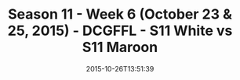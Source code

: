 ---
title: Season 11 - Week 6 (October 23 & 25, 2015) - DCGFFL - S11 White vs S11 Maroon
teams-score:
- team: _teams/s11-white.md
  score: 38
- team: _teams/s11-maroon.md
  score: 14
mvp: Nolan Lazarus (White), Larry Womack (Maroon)
game-ball: ''
sportsperson: ''
season: 11
week: 6
date: '2015-10-26T13:51:39'
pageid: season-11-week-6-939-vs-936
---